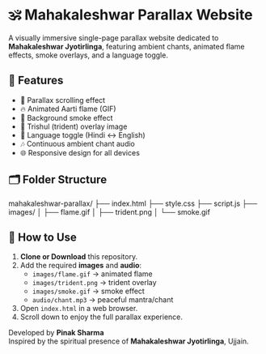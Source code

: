 # 🕉️ Mahakaleshwar Parallax Website

A visually immersive single-page parallax website dedicated to **Mahakaleshwar Jyotirlinga**, featuring ambient chants, animated flame effects, smoke overlays, and a language toggle.

## 🌟 Features

- 🎴 Parallax scrolling effect
- 🔥 Animated Aarti flame (GIF)
- 💨 Background smoke effect
- 🔱 Trishul (trident) overlay image
- 🔁 Language toggle (Hindi ↔ English)
- 🎶 Continuous ambient chant audio
- 🌐 Responsive design for all devices

## 🗂️ Folder Structure

mahakaleshwar-parallax/
├── index.html
├── style.css
├── script.js
├── images/
│   ├── flame.gif
│   ├── trident.png
│   └── smoke.gif


## 🧾 How to Use

1. **Clone or Download** this repository.
2. Add the required **images** and **audio**:
   - `images/flame.gif` → animated flame
   - `images/trident.png` → trident overlay
   - `images/smoke.gif` → smoke effect
   - `audio/chant.mp3` → peaceful mantra/chant
3. Open `index.html` in a web browser.
4. Scroll down to enjoy the full parallax experience.



Developed by **Pinak Sharma**  
Inspired by the spiritual presence of **Mahakaleshwar Jyotirlinga**, Ujjain.
